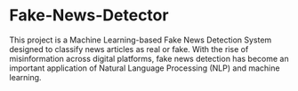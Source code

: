 # Fake-News-Detector
This project is a Machine Learning-based Fake News Detection System designed to classify news articles as real or fake. With the rise of misinformation across digital platforms, fake news detection has become an important application of Natural Language Processing (NLP) and machine learning.
